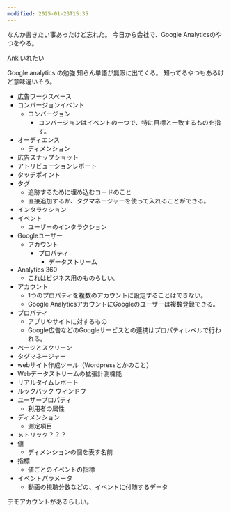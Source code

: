 ```yaml
---
modified: 2025-01-23T15:35
---
```


なんか書きたい事あったけど忘れた。
今日から会社で、Google Analyticsのやつをやる。

Ankiいれたい

Google analytics の勉強
知らん単語が無限に出てくる。
知ってるやつもあるけど意味違いそう。

- 広告ワークスペース
- コンバージョンイベント
	- コンバージョン
		- コンバージョンはイベントの一つで、特に目標と一致するものを指す。
- オーディエンス
	- ディメンション
- 広告スナップショット
- アトリビューションレポート
- タッチポイント
- タグ
	- 追跡するために埋め込むコードのこと
	- 直接追加するか、タグマネージャーを使って入れることができる。
- インタラクション
- イベント
	- ユーザーのインタラクション
- Googleユーザー
	- アカウント
		- プロパティ 
			- データストリーム
- Analytics 360
	- これはビジネス用のものらしい。
- アカウント
	- 1つのプロパティを複数のアカウントに設定することはできない。
	- Google AnalyticsアカウントにGoogleのユーザーは複数登録できる。
- プロパティ
	- アプリやサイトに対するもの
	- Google広告などのGoogleサービスとの連携はプロパティレベルで行われる。
- ページとスクリーン
- タグマネージャー
- webサイト作成ツール（Wordpressとかのこと）
- Webデータストリームの拡張計測機能
- リアルタイムレボート
- ルックバック ウィンドウ
- ユーザープロパティ
	- 利用者の属性
- ディメンション
	- 測定項目
- メトリック？？？
- 値
	- ディメンションの個を表す名前
- 指標
	- 値ごとのイベントの指標
- イベントパラメータ
	- 動画の視聴分数などの、イベントに付随するデータ


デモアカウントがあるらしい。